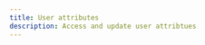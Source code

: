 ```yaml
---
title: User attributes
description: Access and update user attribtues
---
```



<inline-fragment platform="ios" src="~/lib/auth/fragments/native_common/user_attributes/common.md"></inline-fragment>
<inline-fragment platform="android" src="~/lib/auth/fragments/native_common/user_attributes/common.md"></inline-fragment>
